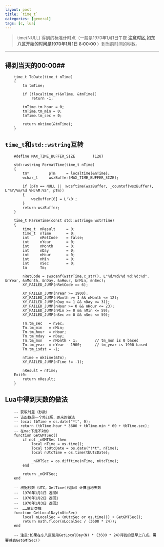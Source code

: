 ```yaml
---
layout: post
title: `time_t`
categories: [general]
tags: [c, lua]
---
```


> time(NULL) 得到的标准计时点（一般是1970年1月1日午夜 **注意时区,如东八区开始的时间是1970年1月1日 8:00:00** ）到当前时间的秒数。

----------

## 得到当天的00:00##
        time_t ToDate(time_t nTime)
        {
            tm tmTime;

            if (!localtime_r(&nTime, &tmTime))
                return -1;

            tmTime.tm_hour = 0;
            tmTime.tm_min = 0;
            tmTime.tm_sec = 0;    

            return mktime(&tmTime);
        }
            

## `time_t`和`std::wstring`互转 ##

        #define MAX_TIME_BUFFER_SIZE        (128)

        std::wstring FormatTime(time_t nTime)
        {
            tm*         pTm     = localtime(&nTime);
            wchar_t     wszBuffer[MAX_TIME_BUFFER_SIZE];

            if (pTm == NULL || !wcsftime(wszBuffer, _countof(wszBuffer), L"%Y/%m/%d %H:%M:%S", pTm))
            {
                wszBuffer[0] = L'\0';
            }    
            return wszBuffer;
        }

        time_t ParseTime(const std::wstring& wstrTime)
        {
            time_t  nResult     = 0;
            time_t  nTime       = 0;
            int     nRetCode    = false;
            int     nYear       = 0;
            int     nMonth      = 0;
            int     nDay        = 0;
            int     nHour       = 0;
            int     nMin        = 0;
            int     nSec        = 0;
            tm      Tm;

            nRetCode = swscanf(wstrTime.c_str(), L"%d/%d/%d %d:%d:%d", &nYear, &nMonth, &nDay, &nHour, &nMin, &nSec);
            XY_FAILED_JUMP(nRetCode == 6);

            XY_FAILED_JUMP(nYear >= 1900);
            XY_FAILED_JUMP(nMonth >= 1 && nMonth <= 12);
            XY_FAILED_JUMP(nDay >= 1 && nDay <= 31);
            XY_FAILED_JUMP(nHour >= 0 && nHour <= 23);
            XY_FAILED_JUMP(nMin >= 0 && nMin <= 59);
            XY_FAILED_JUMP(nSec >= 0 && nSec <= 59);

            Tm.tm_sec   = nSec;
            Tm.tm_min   = nMin;
            Tm.tm_hour  = nHour;
            Tm.tm_mday  = nDay;
            Tm.tm_mon   = nMonth - 1;        // tm_mon is 0 based
            Tm.tm_year  = nYear - 1900;      // tm_year is 1900 based
            Tm.tm_isdst = -1;

            nTime = mktime(&Tm);
            XY_FAILED_JUMP(nTime != -1);

            nResult = nTime;
        Exit0:
            return nResult;
        }

## Lua中得到天数的做法 ##

        -- 获取时差（秒数）
        -- 该函数是一个修订版，原来的做法
        -- local tbTime = os.date("*t", 0);
        -- return (tbTime.hour * 3600 + tbTime.min * 60 + tbTime.sec);
        -- 在mac下是不对的
        function GetGMTSec()
            if not _nGMTSec then
                local nTime = os.time();
                local tbUtcDate = os.date("!*t", nTime); 
                local nUtcTime = os.time(tbUtcDate);

                _nGMTSec = os.difftime(nTime, nUtcTime);
            end

            return _nGMTSec;
        end

        -- 根据秒数（UTC，GetTime()返回）计算当地天数
        --  1970年1月1日 返回0
        --  1970年1月2日 返回1
        --  1970年1月3日 返回2
        --  ……依此类推
        function GetLocalDay(nUtcSec)
            local nLocalSec = (nUtcSec or os.time()) + GetGMTSec();
            return math.floor(nLocalSec / (3600 * 24));
        end
        
        -- 注意:如果在东八区使用GetLocalDay(N) * (3600 * 24)得到的是早上八点，需要减去GetGMTSec()
